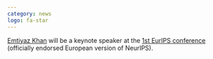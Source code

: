 ```yaml
---
category: news
logo: fa-star
---
```


[Emtiyaz Khan](https://emtiyaz.github.io) will be a keynote speaker at the [1st EurIPS conference](https://eurips.cc/) (officially endorsed European version of NeurIPS).
